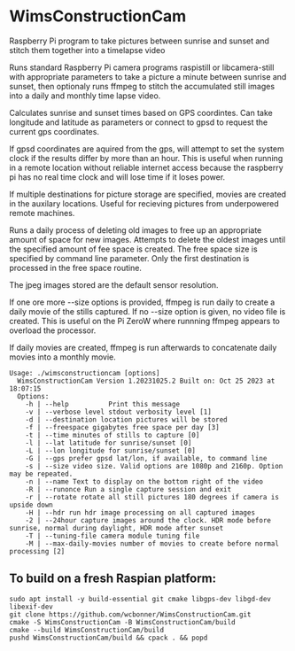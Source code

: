 # WimsConstructionCam
Raspberry Pi program to take pictures between sunrise and sunset and stitch them together into a timelapse video

Runs standard Raspberry Pi camera programs raspistill or libcamera-still with appropriate parameters to take a picture a minute between sunrise and sunset, then optionaly runs ffmpeg to stitch the accumulated still images into a daily and monthly time lapse video.

Calculates sunrise and sunset times based on GPS coordintes. Can take longitude and latitude as parameters or connect to gpsd to request the current gps coordinates. 

If gpsd coordinates are aquired from the gps, will attempt to set the system clock if the results differ by more than an hour. This is useful when running in a remote location without reliable internet access because the raspberry pi has no real time clock and will lose time if it loses power.

If multiple destinations for picture storage are specified, movies are created in the auxilary locations. Useful for recieving pictures from underpowered remote machines.

Runs a daily process of deleting old images to free up an appropriate amount of space for new images. Attempts to delete the oldest images until the specified amount of fee space is created. The free space size is specified by command line parameter. Only the first destination is processed in the free space routine.

The jpeg images stored are the default sensor resolution. 

If one ore more --size options is provided, ffmpeg is run daily to create a daily movie of the stills captured. If no --size option is given, no video file is created. This is useful on the Pi ZeroW where runnning ffmpeg appears to overload the processor.

If daily movies are created, ffmpeg is run afterwards to concatenate daily movies into a monthly movie. 

```
Usage: ./wimsconstructioncam [options]
  WimsConstructionCam Version 1.20231025.2 Built on: Oct 25 2023 at 18:07:15
  Options:
    -h | --help          Print this message
    -v | --verbose level stdout verbosity level [1]
    -d | --destination location pictures will be stored
    -f | --freespace gigabytes free space per day [3]
    -t | --time minutes of stills to capture [0]
    -l | --lat latitude for sunrise/sunset [0]
    -L | --lon longitude for sunrise/sunset [0]
    -G | --gps prefer gpsd lat/lon, if available, to command line
    -s | --size video size. Valid options are 1080p and 2160p. Option may be repeated.
    -n | --name Text to display on the bottom right of the video
    -R | --runonce Run a single capture session and exit
    -r | --rotate rotate all still pictures 180 degrees if camera is upside down
    -H | --hdr run hdr image processing on all captured images
    -2 | --24hour capture images around the clock. HDR mode before sunrise, normal during daylight, HDR mode after sunset
    -T | --tuning-file camera module tuning file
    -M | --max-daily-movies number of movies to create before normal processing [2]
```

## To build on a fresh Raspian platform:
```
sudo apt install -y build-essential git cmake libgps-dev libgd-dev libexif-dev 
git clone https://github.com/wcbonner/WimsConstructionCam.git
cmake -S WimsConstructionCam -B WimsConstructionCam/build
cmake --build WimsConstructionCam/build
pushd WimsConstructionCam/build && cpack . && popd
```
